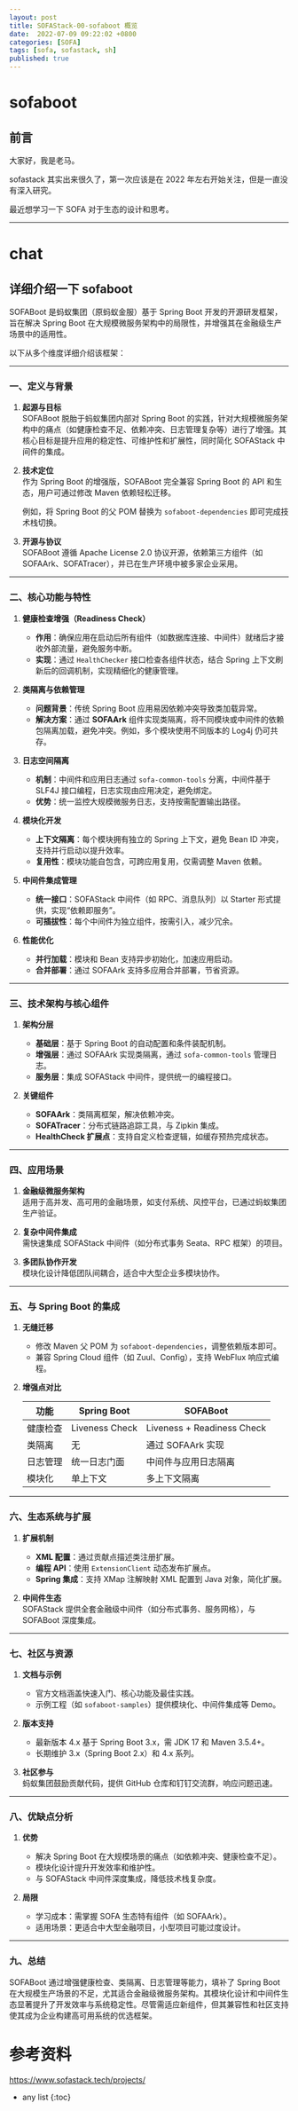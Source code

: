 ```yaml
---
layout: post
title: SOFAStack-00-sofaboot 概览
date:  2022-07-09 09:22:02 +0800
categories: [SOFA]
tags: [sofa, sofastack, sh]
published: true
---
```




# sofaboot

## 前言

大家好，我是老马。

sofastack 其实出来很久了，第一次应该是在 2022 年左右开始关注，但是一直没有深入研究。

最近想学习一下 SOFA 对于生态的设计和思考。



------------------------------------------------------------------------------------------------



# chat

## 详细介绍一下 sofaboot

SOFABoot 是蚂蚁集团（原蚂蚁金服）基于 Spring Boot 开发的开源研发框架，旨在解决 Spring Boot 在大规模微服务架构中的局限性，并增强其在金融级生产场景中的适用性。

以下从多个维度详细介绍该框架：

---

### 一、定义与背景
1. **起源与目标**  
   SOFABoot 脱胎于蚂蚁集团内部对 Spring Boot 的实践，针对大规模微服务架构中的痛点（如健康检查不足、依赖冲突、日志管理复杂等）进行了增强。其核心目标是提升应用的稳定性、可维护性和扩展性，同时简化 SOFAStack 中间件的集成。

2. **技术定位**  
   作为 Spring Boot 的增强版，SOFABoot 完全兼容 Spring Boot 的 API 和生态，用户可通过修改 Maven 依赖轻松迁移。
   
   例如，将 Spring Boot 的父 POM 替换为 `sofaboot-dependencies` 即可完成技术栈切换。

3. **开源与协议**  
   SOFABoot 遵循 Apache License 2.0 协议开源，依赖第三方组件（如 SOFAArk、SOFATracer），并已在生产环境中被多家企业采用。

---

### 二、核心功能与特性
1. **健康检查增强（Readiness Check）**  
   - **作用**：确保应用在启动后所有组件（如数据库连接、中间件）就绪后才接收外部流量，避免服务中断。
   - **实现**：通过 `HealthChecker` 接口检查各组件状态，结合 Spring 上下文刷新后的回调机制，实现精细化的健康管理。

2. **类隔离与依赖管理**  
   - **问题背景**：传统 Spring Boot 应用易因依赖冲突导致类加载异常。
   - **解决方案**：通过 **SOFAArk** 组件实现类隔离，将不同模块或中间件的依赖包隔离加载，避免冲突。例如，多个模块使用不同版本的 Log4j 仍可共存。

3. **日志空间隔离**  
   - **机制**：中间件和应用日志通过 `sofa-common-tools` 分离，中间件基于 SLF4J 接口编程，日志实现由应用决定，避免绑定。
   - **优势**：统一监控大规模微服务日志，支持按需配置输出路径。

4. **模块化开发**  
   - **上下文隔离**：每个模块拥有独立的 Spring 上下文，避免 Bean ID 冲突，支持并行启动以提升效率。
   - **复用性**：模块功能自包含，可跨应用复用，仅需调整 Maven 依赖。

5. **中间件集成管理**  
   - **统一接口**：SOFAStack 中间件（如 RPC、消息队列）以 Starter 形式提供，实现“依赖即服务”。
   - **可插拔性**：每个中间件为独立组件，按需引入，减少冗余。

6. **性能优化**  
   - **并行加载**：模块和 Bean 支持异步初始化，加速应用启动。
   - **合并部署**：通过 SOFAArk 支持多应用合并部署，节省资源。

---

### 三、技术架构与核心组件
1. **架构分层**  
   - **基础层**：基于 Spring Boot 的自动配置和条件装配机制。
   - **增强层**：通过 SOFAArk 实现类隔离，通过 `sofa-common-tools` 管理日志。
   - **服务层**：集成 SOFAStack 中间件，提供统一的编程接口。

2. **关键组件**  
   - **SOFAArk**：类隔离框架，解决依赖冲突。
   - **SOFATracer**：分布式链路追踪工具，与 Zipkin 集成。
   - **HealthCheck 扩展点**：支持自定义检查逻辑，如缓存预热完成状态。

---

### 四、应用场景
1. **金融级微服务架构**  
   适用于高并发、高可用的金融场景，如支付系统、风控平台，已通过蚂蚁集团生产验证。

2. **复杂中间件集成**  
   需快速集成 SOFAStack 中间件（如分布式事务 Seata、RPC 框架）的项目。

3. **多团队协作开发**  
   模块化设计降低团队间耦合，适合中大型企业多模块协作。

---

### 五、与 Spring Boot 的集成
1. **无缝迁移**  
   - 修改 Maven 父 POM 为 `sofaboot-dependencies`，调整依赖版本即可。
   - 兼容 Spring Cloud 组件（如 Zuul、Config），支持 WebFlux 响应式编程。

2. **增强点对比**  

   | 功能                | Spring Boot          | SOFABoot                   |
   |---------------------|----------------------|----------------------------|
   | 健康检查            | Liveness Check       | Liveness + Readiness Check |
   | 类隔离              | 无                  | 通过 SOFAArk 实现          |
   | 日志管理            | 统一日志门面         | 中间件与应用日志隔离       |
   | 模块化              | 单上下文             | 多上下文隔离               |


---

### 六、生态系统与扩展
1. **扩展机制**  
   - **XML 配置**：通过贡献点描述类注册扩展。
   - **编程 API**：使用 `ExtensionClient` 动态发布扩展点。
   - **Spring 集成**：支持 XMap 注解映射 XML 配置到 Java 对象，简化扩展。

2. **中间件生态**  
   SOFAStack 提供全套金融级中间件（如分布式事务、服务网格），与 SOFABoot 深度集成。

---

### 七、社区与资源
1. **文档与示例**  
   - 官方文档涵盖快速入门、核心功能及最佳实践。
   - 示例工程（如 `sofaboot-samples`）提供模块化、中间件集成等 Demo。

2. **版本支持**  
   - 最新版本 4.x 基于 Spring Boot 3.x，需 JDK 17 和 Maven 3.5.4+。
   - 长期维护 3.x（Spring Boot 2.x）和 4.x 系列。

3. **社区参与**  
   蚂蚁集团鼓励贡献代码，提供 GitHub 仓库和钉钉交流群，响应问题迅速。

---

### 八、优缺点分析
1. **优势**  
   - 解决 Spring Boot 在大规模场景的痛点（如依赖冲突、健康检查不足）。
   - 模块化设计提升开发效率和维护性。
   - 与 SOFAStack 中间件深度集成，降低技术栈复杂度。

2. **局限**  
   - 学习成本：需掌握 SOFA 生态特有组件（如 SOFAArk）。
   - 适用场景：更适合中大型金融项目，小型项目可能过度设计。

---

### 九、总结
SOFABoot 通过增强健康检查、类隔离、日志管理等能力，填补了 Spring Boot 在大规模生产场景的不足，尤其适合金融级微服务架构。其模块化设计和中间件生态显著提升了开发效率与系统稳定性。尽管需适应新组件，但其兼容性和社区支持使其成为企业构建高可用系统的优选框架。

# 参考资料

https://www.sofastack.tech/projects/

* any list
{:toc}